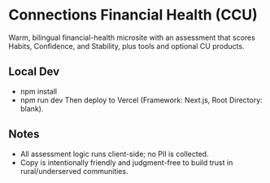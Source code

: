 # Connections Financial Health (CCU)
Warm, bilingual financial-health microsite with an assessment that scores Habits, Confidence, and Stability, plus tools and optional CU products.

## Local Dev
- npm install
- npm run dev
Then deploy to Vercel (Framework: Next.js, Root Directory: blank).

## Notes
- All assessment logic runs client-side; no PII is collected.
- Copy is intentionally friendly and judgment-free to build trust in rural/underserved communities.
